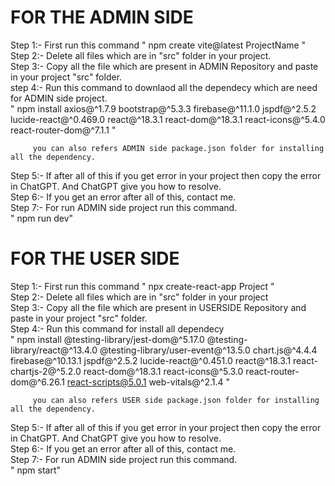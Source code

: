 # FOR THE ADMIN SIDE 

Step 1:- First run this command " npm create vite@latest ProjectName "<br>
Step 2:- Delete all files which are in "src" folder in your project.<br>
Step 3:- Copy all the file which are present in ADMIN Repository and paste in your project "src" folder.<br>
step 4:- Run this command to downlaod all the dependecy which are need for ADMIN side project.<br>
          " npm install axios@^1.7.9 bootstrap@^5.3.3 firebase@^11.1.0 jspdf@^2.5.2 lucide-react@^0.469.0 react@^18.3.1 react-dom@^18.3.1 react-icons@^5.4.0 react-router-dom@^7.1.1 "<br>

         you can also refers ADMIN side package.json folder for installing all the dependency.
          
Step 5:- If after all of this if you get error in your project then copy the error in ChatGPT. And ChatGPT give you how to resolve.<br>
Step 6:- If you get an error after all of this, contact me.<br>
Step 7:- For run ADMIN side project run this command.<br>
         " npm run dev"<br>


# FOR THE USER SIDE

Step 1:- First run this command " npx create-react-app Project "<br>
Step 2:- Delete all files which are in "src" folder in your project<br>
Step 3:- Copy all the file which are present in USERSIDE Repository and paste in your project "src" folder.<br>
Step 4:- Run this command for install all dependecy<br>
         " npm install @testing-library/jest-dom@^5.17.0 @testing-library/react@^13.4.0 @testing-library/user-event@^13.5.0 chart.js@^4.4.4 firebase@^10.13.1 jspdf@^2.5.2 lucide-react@^0.451.0 react@^18.3.1 react-chartjs-2@^5.2.0 react-dom@^18.3.1 react-icons@^5.3.0 react-router-dom@^6.26.1 react-scripts@5.0.1 web-vitals@^2.1.4 "<br>

         you can also refers USER side package.json folder for installing all the dependency.
        
Step 5:- If after all of this if you get error in your project then copy the error in ChatGPT. And ChatGPT give you how to resolve.<br>
Step 6:- If you get an error after all of this, contact me.<br>
Step 7:- For run ADMIN side project run this command.<br>
         " npm start"<br>
